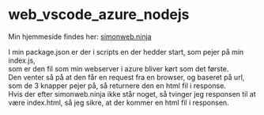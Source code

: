 # web_vscode_azure_nodejs

Min hjemmeside findes her: [simonweb.ninja](http://simonweb.ninja)


I min package.json er der i scripts en der hedder start, som pejer på min index.js, </br>som er den fil som min webserver i azure bliver kørt som det første. </br>Den venter så på at den får en request fra en browser, og baseret på url, </br>som de 3 knapper pejer på, så returnere den en html fil i response. </br>
Hvis der efter simonweb.ninja ikke står noget, så tvinger jeg responsen til at være index.html, så jeg sikre, at der kommer en html fil i responsen.
